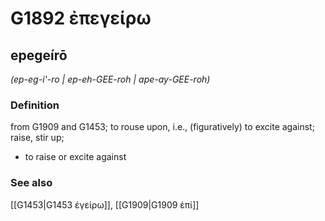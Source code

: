 # G1892 ἐπεγείρω

## epegeírō

_(ep-eg-i'-ro | ep-eh-GEE-roh | ape-ay-GEE-roh)_

### Definition

from G1909 and G1453; to rouse upon, i.e., (figuratively) to excite against; raise, stir up; 

- to raise or excite against

### See also

[[G1453|G1453 ἐγείρω]], [[G1909|G1909 ἐπί]]
